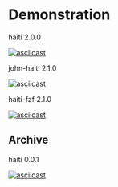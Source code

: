 # Demonstration

haiti 2.0.0

[![asciicast](https://asciinema.org/a/620572.svg)](https://asciinema.org/a/620572)

john-haiti 2.1.0

[![asciicast](https://asciinema.org/a/620583.svg)](https://asciinema.org/a/620583)

haiti-fzf 2.1.0

[![asciicast](https://asciinema.org/a/620584.svg)](https://asciinema.org/a/620584)

## Archive

haiti 0.0.1

[![asciicast](https://asciinema.org/a/274703.svg)](https://asciinema.org/a/274703)
